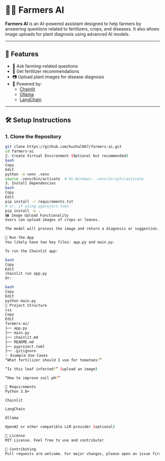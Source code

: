 # 🧑‍🌾 Farmers AI

**Farmers AI** is an AI-powered assistant designed to help farmers by answering questions related to fertilizers, crops, and diseases. It also allows image uploads for plant diagnosis using advanced AI models.

---

## 🚀 Features

- 🌿 Ask farming-related questions
- 🧪 Get fertilizer recommendations
- 📷 Upload plant images for disease diagnosis
- 🧠 Powered by:
  - [Chainlit](https://www.chainlit.io/)
  - [Ollama](https://ollama.com/)
  - [LangChain](https://www.langchain.com/)

---

## 🛠️ Setup Instructions

### 1. Clone the Repository

```bash
git clone https://github.com/kushal867/farmers-ai.git
cd farmers-ai
2. Create Virtual Environment (Optional but recommended)
bash
Copy
Edit
python -m venv .venv
source .venv/bin/activate  # On Windows: .venv\Scripts\activate
3. Install Dependencies
bash
Copy
Edit
pip install -r requirements.txt
# or, if using pyproject.toml:
pip install -e .
🖼️ Image Upload Functionality
Users can upload images of crops or leaves.

The model will process the image and return a diagnosis or suggestion.

🧪 Run the App
You likely have two key files: app.py and main.py.

To run the Chainlit app:

bash
Copy
Edit
chainlit run app.py
Or:

bash
Copy
Edit
python main.py
📂 Project Structure
css
Copy
Edit
farmers-ai/
├── app.py
├── main.py
├── chainlit.md
├── README.md
├── pyproject.toml
├── .gitignore
✨ Example Use Cases
“What fertilizer should I use for tomatoes?”

“Is this leaf infected?” (upload an image)

“How to improve soil pH?”

🤖 Requirements
Python 3.8+

Chainlit

LangChain

Ollama

OpenAI or other compatible LLM provider (optional)

📝 License
MIT License. Feel free to use and contribute!

🙌 Contributing
Pull requests are welcome. For major changes, please open an issue first.

